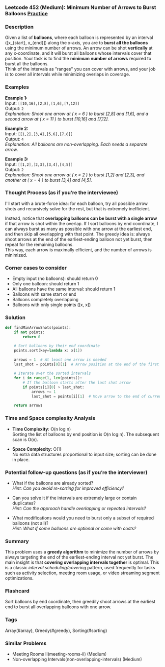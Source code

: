 ### Leetcode 452 (Medium): Minimum Number of Arrows to Burst Balloons [Practice](https://leetcode.com/problems/minimum-number-of-arrows-to-burst-balloons)

### Description  
Given a list of **balloons**, where each balloon is represented by an interval \([x_{start}, x_{end}]\) along the x-axis, you are to **burst all the balloons** using the minimum number of arrows. An arrow can be shot **vertically** at any x-coordinate, and it will burst all balloons whose intervals cover that position. Your task is to find the **minimum number of arrows** required to burst all the balloons.  
Think of the intervals as "ranges" you can cover with arrows, and your job is to cover all intervals while minimizing overlaps in coverage.

### Examples  

**Example 1:**  
Input: `[[10,16],[2,8],[1,6],[7,12]]`  
Output: `2`  
*Explanation: Shoot one arrow at \( x = 6 \) to burst [2,8] and [1,6], and a second arrow at \( x = 11 \) to burst [10,16] and [7,12].*

**Example 2:**  
Input: `[[1,2],[3,4],[5,6],[7,8]]`  
Output: `4`  
*Explanation: All balloons are non-overlapping. Each needs a separate arrow.*

**Example 3:**  
Input: `[[1,2],[2,3],[3,4],[4,5]]`  
Output: `2`  
*Explanation: Shoot one arrow at \( x = 2 \) to burst [1,2] and [2,3], and another at \( x = 4 \) to burst [3,4] and [4,5].*

### Thought Process (as if you’re the interviewee)  
I'll start with a brute-force idea: for each balloon, try all possible arrow shots and recursively solve for the rest, but that is extremely inefficient.

Instead, notice that **overlapping balloons can be burst with a single arrow** if that arrow is shot within the overlap. If I sort balloons by end coordinate, I can always burst as many as possible with one arrow at the earliest end, and then skip all overlapping with that point. The greedy idea is: always shoot arrows at the end of the earliest-ending balloon not yet burst, then repeat for the remaining balloons.  
This way, each arrow is maximally efficient, and the number of arrows is minimized.

### Corner cases to consider  
- Empty input (no balloons): should return 0  
- Only one balloon: should return 1  
- All balloons have the same interval: should return 1  
- Balloons with same start or end  
- Balloons completely overlapping  
- Balloons with only single points \([x, x]\)

### Solution

```python
def findMinArrowShots(points):
    if not points:
        return 0

    # Sort balloons by their end coordinate
    points.sort(key=lambda x: x[1])
    
    arrows = 1  # At least one arrow is needed
    last_shot = points[0][1]  # Arrow position at the end of the first interval
    
    # Iterate over the sorted intervals
    for i in range(1, len(points)):
        # If the balloon starts after the last shot arrow
        if points[i][0] > last_shot:
            arrows += 1
            last_shot = points[i][1]  # Move arrow to the end of current balloon
            
    return arrows
```

### Time and Space complexity Analysis  

- **Time Complexity:** O(n log n)  
  Sorting the list of balloons by end position is O(n log n). The subsequent scan is O(n).

- **Space Complexity:** O(1)  
  No extra data structures proportional to input size; sorting can be done in place.

### Potential follow-up questions (as if you’re the interviewer)  

- What if the balloons are already sorted?  
  *Hint: Can you avoid re-sorting for improved efficiency?*

- Can you solve it if the intervals are extremely large or contain duplicates?  
  *Hint: Can the approach handle overlapping or repeated intervals?*

- What modifications would you need to burst only a subset of required balloons (not all)?  
  *Hint: What if some balloons are optional or come with costs?*

### Summary
This problem uses a **greedy algorithm** to minimize the number of arrows by always targeting the end of the earliest-ending interval not yet burst. The main insight is that **covering overlapping intervals together** is optimal. This is a classic *interval scheduling/covering* pattern, used frequently for tasks such as activity selection, meeting room usage, or video streaming segment optimizations.


### Flashcard
Sort balloons by end coordinate, then greedily shoot arrows at the earliest end to burst all overlapping balloons with one arrow.

### Tags
Array(#array), Greedy(#greedy), Sorting(#sorting)

### Similar Problems
- Meeting Rooms II(meeting-rooms-ii) (Medium)
- Non-overlapping Intervals(non-overlapping-intervals) (Medium)